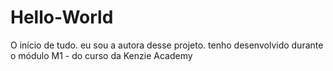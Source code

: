 # Hello-World
O início de tudo.
eu sou a autora desse projeto. tenho desenvolvido durante o módulo M1 - do curso da Kenzie Academy
